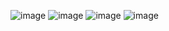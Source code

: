 ![image](https://github.com/user-attachments/assets/db34cd93-228a-4042-83c0-322af348f4b7)
![image](https://github.com/user-attachments/assets/4f1a0327-16eb-4380-8f2d-8ad9fd8d7153)
![image](https://github.com/user-attachments/assets/e69f7eb5-2dd0-4783-b693-6e41cbcd47dc)
![image](https://github.com/user-attachments/assets/bcc2140d-5aa5-421e-b79b-ca52f21f2946)
